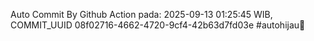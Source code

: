 Auto Commit By Github Action pada: 2025-09-13 01:25:45 WIB, COMMIT_UUID 08f02716-4662-4720-9cf4-42b63d7fd03e #autohijau🗿
